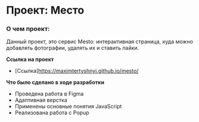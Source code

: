 # Проект: Место

### О чем проект:

Данный проект, это сервис Mesto: интерактивная страница, куда можно добавлять фотографии, удалять их и ставить лайки.

**Ссылка на проект**

* [Ссылка]https://maximtertyshnyi.github.io/mesto/

**Что было сделано в ходе разработки**

*  Проведена работа в Figma
*  Адаптивная верстка
*  Применены основные понятия JavaScript
*  Реализована работа с Popup
